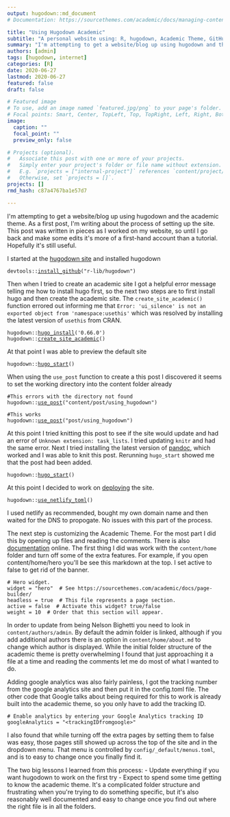 ```yaml
---
output: hugodown::md_document
# Documentation: https://sourcethemes.com/academic/docs/managing-content/

title: "Using Hugodown Academic"
subtitle: "A personal website using: R, hugodown, Academic Theme, GitHub, and Netlify"
summary: "I'm attempting to get a website/blog up using hugodown and the academic theme. As a first post, I'm writing about the process of setting up the site."
authors: [admin]
tags: [hugodown, internet]
categories: [R]
date: 2020-06-27
lastmod: 2020-06-27
featured: false
draft: false

# Featured image
# To use, add an image named `featured.jpg/png` to your page's folder.
# Focal points: Smart, Center, TopLeft, Top, TopRight, Left, Right, BottomLeft, Bottom, BottomRight.
image:
  caption: ""
  focal_point: ""
  preview_only: false

# Projects (optional).
#   Associate this post with one or more of your projects.
#   Simply enter your project's folder or file name without extension.
#   E.g. `projects = ["internal-project"]` references `content/project/deep-learning/index.md`.
#   Otherwise, set `projects = []`.
projects: []
rmd_hash: c87a4767ba1e57d7

---
```


I'm attempting to get a website/blog up using hugodown and the academic theme. As a first post, I'm writing about the process of setting up the site. This post was written in pieces as I worked on my website, so until I go back and make some edits it's more of a first-hand account than a tutorial. Hopefully it's still useful.

I started at the [hugodown site](https://hugodown.r-lib.org/index.html) and installed hugodown

<div class="highlight">

<pre class='chroma'><code class='language-r' data-lang='r'><span class='k'>devtools</span>::<span class='nf'><a href='https://rdrr.io/pkg/devtools/man/remote-reexports.html'>install_github</a></span>(<span class='s'>"r-lib/hugodown"</span>)</code></pre>

</div>

Then when I tried to create an academic site I got a helpful error message telling me how to install hugo first, so the next two steps are to first install hugo and then create the academic site. The `create_site_academic()` function errored out informing me that `Error: 'ui_silence' is not an exported object from 'namespace:usethis'` which was resolved by installing the latest version of `usethis` from CRAN.

<div class="highlight">

<pre class='chroma'><code class='language-r' data-lang='r'><span class='k'>hugodown</span>::<span class='nf'><a href='https://rdrr.io/pkg/hugodown/man/hugo_install.html'>hugo_install</a></span>(<span class='s'>'0.66.0'</span>)
<span class='k'>hugodown</span>::<span class='nf'><a href='https://rdrr.io/pkg/hugodown/man/create_site_academic.html'>create_site_academic</a></span>()</code></pre>

</div>

At that point I was able to preview the default site

<div class="highlight">

<pre class='chroma'><code class='language-r' data-lang='r'><span class='k'>hugodown</span>::<span class='nf'><a href='https://rdrr.io/pkg/hugodown/man/hugo_start.html'>hugo_start</a></span>()</code></pre>

</div>

When using the `use_post` function to create a this post I discovered it seems to set the working directory into the content folder already

<div class="highlight">

<pre class='chroma'><code class='language-r' data-lang='r'><span class='c'>#This errors with the directory not found</span>
<span class='k'>hugodown</span>::<span class='nf'><a href='https://rdrr.io/pkg/hugodown/man/use_post.html'>use_post</a></span>(<span class='s'>"content/post/using_hugodown"</span>)

<span class='c'>#This works</span>
<span class='k'>hugodown</span>::<span class='nf'><a href='https://rdrr.io/pkg/hugodown/man/use_post.html'>use_post</a></span>(<span class='s'>"post/using_hugodown"</span>)</code></pre>

</div>

At this point I tried knitting this post to see if the site would update and had an error of `Unknown extension: task_lists`. I tried updating `knitr` and had the same error. Next I tried installing the latest version of [pandoc](https://pandoc.org/installing.html), which worked and I was able to knit this post. Rerunning `hugo_start` showed me that the post had been added.

<div class="highlight">

<pre class='chroma'><code class='language-r' data-lang='r'><span class='k'>hugodown</span>::<span class='nf'><a href='https://rdrr.io/pkg/hugodown/man/hugo_start.html'>hugo_start</a></span>()</code></pre>

</div>

At this point I decided to work on [deploying](https://hugodown.r-lib.org/articles/deploy.html) the site.

<div class="highlight">

<pre class='chroma'><code class='language-r' data-lang='r'><span class='k'>hugodown</span>::<span class='nf'><a href='https://rdrr.io/pkg/hugodown/man/use_netlify_toml.html'>use_netlify_toml</a></span>()</code></pre>

</div>

I used netlify as recommended, bought my own domain name and then waited for the DNS to propogate. No issues with this part of the process.

The next step is customizing the Academic Theme. For the most part I did this by opening up files and reading the comments. There is also [documentation](https://sourcethemes.com/academic/docs/) online. The first thing I did was work with the `content/home` folder and turn off some of the extra features. For example, if you open content/home/hero you'll be see this markdown at the top. I set active to false to get rid of the banner.

<div class="highlight">

<pre class='chroma'><code class='language-r' data-lang='r'><span class='c'># Hero widget.</span>
<span class='k'>widget</span> <span class='o'>=</span> <span class='s'>"hero"</span>  <span class='c'># See https://sourcethemes.com/academic/docs/page-builder/</span>
<span class='k'>headless</span> <span class='o'>=</span> <span class='k'>true</span>  <span class='c'># This file represents a page section.</span>
<span class='k'>active</span> <span class='o'>=</span> <span class='k'>false</span>  <span class='c'># Activate this widget? true/false</span>
<span class='k'>weight</span> <span class='o'>=</span> <span class='m'>10</span>  <span class='c'># Order that this section will appear.</span></code></pre>

</div>

In order to update from being Nelson Bighetti you need to look in `content/authors/admin`. By default the admin folder is linked, although if you add additional authors there is an option in `content/home/about.md` to change which author is displayed. While the initial folder structure of the academic theme is pretty overwhelming I found that just approaching it a file at a time and reading the comments let me do most of what I wanted to do.

Adding google analytics was also fairly painless, I got the tracking number from the google analytics site and then put it in the config.toml file. The other code that Google talks about being required for this to work is already built into the academic theme, so you only have to add the tracking ID.

<div class="highlight">

<pre class='chroma'><code class='language-r' data-lang='r'><span class='c'># Enable analytics by entering your Google Analytics tracking ID</span>
<span class='k'>googleAnalytics</span> <span class='o'>=</span> <span class='s'>"&lt;trackingIDfromgoogle&gt;"</span></code></pre>

</div>

I also found that while turning off the extra pages by setting them to false was easy, those pages still showed up across the top of the site and in the dropdown menu. That menu is controlled by `config/_default/menus.toml`, and is to easy to change once you finally find it.

The two big lessons I learned from this process: - Update everything if you want hugodown to work on the first try - Expect to spend some time getting to know the academic theme. It's a complicated folder structure and frustrating when you're trying to do something specific, but it's also reasonably well documented and easy to change once you find out where the right file is in all the folders.

